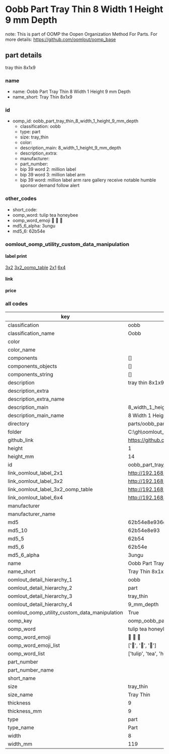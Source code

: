 # Oobb Part Tray Thin 8 Width 1 Height 9 mm Depth  

note: This is part of OOMP the Oopen Organization Method For Parts. For more details: https://github.com/oomlout/oomp_base

##  part details
  



tray thin 8x1x9



### name
* name: Oobb Part Tray Thin 8 Width 1 Height 9 mm Depth
* name_short: Tray Thin 8x1x9 
### id
* oomp_id: oobb_part_tray_thin_8_width_1_height_9_mm_depth
  * classification: oobb
  * type: part
  * size: tray_thin
  * color: 
  * description_main: 8_width_1_height_9_mm_depth
  * description_extra: 
  * manufacturer: 
  * part_number: 
  * bip 39 word 2: million label
  * bip 39 word 3: million label arm
  * bip 39 word: million label arm rare gallery receive notable humble sponsor demand follow alert

### other_codes
* short_code: 
* oomp_word: tulip tea honeybee
* oomp_word_emoji :tulip: :tea: :honeybee:
* md5_6_alpha: 3ungu
* md5_6: 62b54e






### oomlout_oomp_utility_custom_data_manipulation
#### label print
[3x2](http://192.168.1.245:1112/?label=oomp%203ungu)
[3x2_oomp_table](http://192.168.1.108:1112/?label=oomp%203ungu)
[2x1](http://192.168.1.242:1112/?label=oomp%203ungu)
[6x4](http://192.168.1.55:1112/?label=oomp%203ungu)    

#### link

                              

#### price







### all codes 
| key | value |  
| --- | --- |  
| classification | oobb |  
| classification_name | Oobb |  
| color |  |  
| color_name |  |  
| components | [] |  
| components_objects | [] |  
| components_string | [] |  
| description | tray thin 8x1x9 |  
| description_extra |  |  
| description_extra_name |  |  
| description_main | 8_width_1_height_9_mm_depth |  
| description_main_name | 8 Width 1 Height 9 mm Depth |  
| directory | parts/oobb_part_tray_thin_8_width_1_height_9_mm_depth |  
| folder | C:\gh\oomlout_oobb_version_4_generated_parts\things\oobb_part_tray_thin_8_width_1_height_9_mm_depth |  
| github_link | https://github.com/oomlout/oomlout_oomp_part_src/tree/main/parts/oobb_part_tray_thin_8_width_1_height_9_mm_depth |  
| height | 1 |  
| height_mm | 14 |  
| id | oobb_part_tray_thin_8_width_1_height_9_mm_depth |  
| link_oomlout_label_2x1 | http://192.168.1.242:1112/?label=oomp%203ungu |  
| link_oomlout_label_3x2 | http://192.168.1.245:1112/?label=oomp%203ungu |  
| link_oomlout_label_3x2_oomp_table | http://192.168.1.108:1112/?label=oomp%203ungu |  
| link_oomlout_label_6x4 | http://192.168.1.55:1112/?label=oomp%203ungu |  
| manufacturer |  |  
| manufacturer_name |  |  
| md5 | 62b54e8e936ef2d2ce2f8b20175f0c65 |  
| md5_10 | 62b54e8e93 |  
| md5_5 | 62b54 |  
| md5_6 | 62b54e |  
| md5_6_alpha | 3ungu |  
| name | Oobb Part Tray Thin 8 Width 1 Height 9 mm Depth |  
| name_short | Tray Thin 8x1x9  |  
| oomlout_detail_hierarchy_1 | oobb |  
| oomlout_detail_hierarchy_2 | part |  
| oomlout_detail_hierarchy_3 | tray_thin |  
| oomlout_detail_hierarchy_4 | 9_mm_depth |  
| oomlout_oomp_utility_custom_data_manipulation | True |  
| oomp_key | oomp_oobb_part_tray_thin_8_width_1_height_9_mm_depth |  
| oomp_word | tulip tea honeybee |  
| oomp_word_emoji | :tulip: :tea: :honeybee: |  
| oomp_word_emoji_list | [':tulip:', ':tea:', ':honeybee:'] |  
| oomp_word_list | ['tulip', 'tea', 'honeybee'] |  
| part_number |  |  
| part_number_name |  |  
| short_name |  |  
| size | tray_thin |  
| size_name | Tray Thin |  
| thickness | 9 |  
| thickness_mm | 9 |  
| type | part |  
| type_name | Part |  
| width | 8 |  
| width_mm | 119 |  
